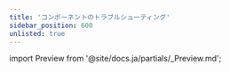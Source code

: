 ```yaml
---
title: 'コンポーネントのトラブルシューティング'
sidebar_position: 600
unlisted: true
---
```


import Preview from '@site/docs.ja/partials/\_Preview.md';

<Preview />
